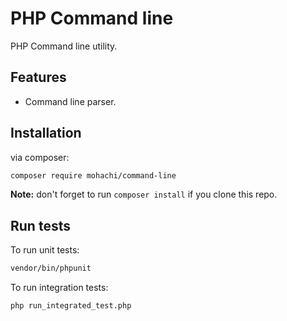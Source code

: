 # PHP Command line

PHP Command line utility.

## Features

- Command line parser.

## Installation

via composer:

```sh
composer require mohachi/command-line
```

**Note:** don't forget to run `composer install` if you clone this repo.

## Run tests

To run unit tests:

```sh
vendor/bin/phpunit
```

To run integration tests:

```sh
php run_integrated_test.php
```
